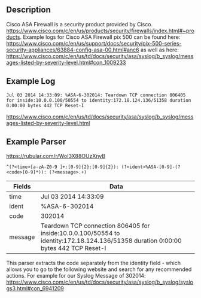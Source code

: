 ## Description
Cisco ASA Firewall is a security product provided by Cisco. https://www.cisco.com/c/en/us/products/security/firewalls/index.html#~products. Example logs for Cisco ASA Firewall pix 500 can be found here: https://www.cisco.com/c/en/us/support/docs/security/pix-500-series-security-appliances/63884-config-asa-00.html#anc6 as well as here: https://www.cisco.com/c/en/us/td/docs/security/asa/syslog/b_syslog/messages-listed-by-severity-level.html#con_1009233

## Example Log
```
Jul 03 2014 14:33:09: %ASA-6-302014: Teardown TCP connection 806405 for inside:10.0.0.100/50554 to identity:172.18.124.136/51358 duration 0:00:00 bytes 442 TCP Reset-I 
```

https://www.cisco.com/c/en/us/td/docs/security/asa/syslog/b_syslog/messages-listed-by-severity-level.html


## Example Parser
https://rubular.com/r/WoI3X88OUzXnyB

```
^(?<time>[a-zA-Z0-9 ]+:[0-9]{2}:[0-9]{2}): (?<ident>%ASA-[0-9]-(?<code>[0-9]*)): (?<message>.+)
```

| Fields | Data |
| ---- | ---- |
| time | Jul 03 2014 14:33:09 |
| ident |	 %ASA-6-302014 |
| code |	302014 |
| message |	Teardown TCP connection 806405 for inside:10.0.0.100/50554 to identity:172.18.124.136/51358 duration 0:00:00 bytes 442 TCP Reset-I |

This parser extracts the code separately from the identity field - which allows you to go to the following website and search for any recommended actions. For example for our Syslog Message of 302014: https://www.cisco.com/c/en/us/td/docs/security/asa/syslog/b_syslog/syslogs3.html#con_6941209

